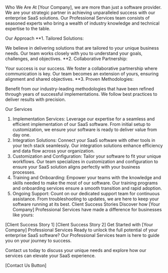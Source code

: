 Who We Are
At [Your Company], we are more than just a software provider. We are your strategic partner in achieving unparalleled success with our enterprise SaaS solutions. Our Professional Services team consists of seasoned experts who bring a wealth of industry knowledge and technical expertise to the table.

Our Approach
**1. Tailored Solutions:

We believe in delivering solutions that are tailored to your unique business needs. Our team works closely with you to understand your goals, challenges, and objectives.
**2. Collaborative Partnership:

Your success is our success. We foster a collaborative partnership where communication is key. Our team becomes an extension of yours, ensuring alignment and shared objectives.
**3. Proven Methodologies:

Benefit from our industry-leading methodologies that have been refined through years of successful implementations. We follow best practices to deliver results with precision.

Our Services
1. Implementation Services:
Leverage our expertise for a seamless and efficient implementation of our SaaS software. From initial setup to customization, we ensure your software is ready to deliver value from day one.
2. Integration Solutions:
Connect your SaaS software with other tools in your tech stack seamlessly. Our integration solutions enhance efficiency and data flow across your organization.
3. Customization and Configuration:
Tailor your software to fit your unique workflows. Our team specializes in customization and configuration to ensure your SaaS solution aligns perfectly with your business processes.
4. Training and Onboarding:
Empower your teams with the knowledge and skills needed to make the most of our software. Our training programs and onboarding services ensure a smooth transition and rapid adoption.
5. Ongoing Support:
Count on our dedicated support team for continuous assistance. From troubleshooting to updates, we are here to keep your software running at its best.
Client Success Stories
Discover how [Your Company] Professional Services have made a difference for businesses like yours:

[Client Success Story 1]
[Client Success Story 2]
Get Started with [Your Company] Professional Services
Ready to unlock the full potential of your enterprise SaaS software? Our Professional Services team is here to guide you on your journey to success.

Contact us today to discuss your unique needs and explore how our services can elevate your SaaS experience.

[Contact Us Button]

